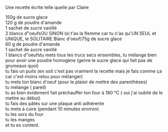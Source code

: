 Une recette écrite telle quelle par Claire

150g de sucre glace  
120 g de poudre d'amande  
1 sachet de sucre vanillé  
2 blancs d"oeufsOU SINON (si t'as la flemme car tu n'as qu'UN SEUL et UNIQUE, le SOLITAIRE Blanc d'oeuf)75g de sucre glace  
60 g de poudre d'amande  
1 sachet de sucre vanillé  
1 blancs d"oeufstu mets tous les trucs secs ensembles, tu mélange bien pour avoir une poudre homogène (genre le sucre glace qui fait pas de grumeaux quoi)  
tu fais un puits (en soit c'est pas vraiment la recette mais je fais comme ça car c'est moins relou pour mélanger)  
tu mets ton blanc d'oeuf (pour le plaisir de mettre des parenthèses)  
tu mélange ( pareil)  
tu as bien évidement fait préchauffer ton four à 180 °C ( oui j'ai oublié de le mettre au début)  
tu fais des pâtés sur une plaque anti adhérente  
tu mets à cuire (pendant 10 minutes environ)  
tu les sors du four  
tu les manges  
et tu es content.